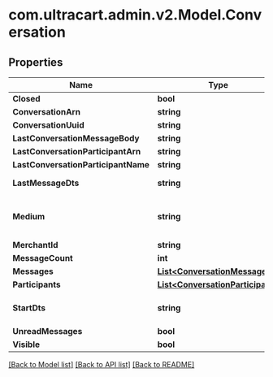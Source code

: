 
# com.ultracart.admin.v2.Model.Conversation

## Properties

Name | Type | Description | Notes
------------ | ------------- | ------------- | -------------
**Closed** | **bool** |  | [optional] 
**ConversationArn** | **string** |  | [optional] 
**ConversationUuid** | **string** |  | [optional] 
**LastConversationMessageBody** | **string** |  | [optional] 
**LastConversationParticipantArn** | **string** |  | [optional] 
**LastConversationParticipantName** | **string** |  | [optional] 
**LastMessageDts** | **string** | Last message date/time | [optional] 
**Medium** | **string** | The communication medium of the customer. | [optional] 
**MerchantId** | **string** |  | [optional] 
**MessageCount** | **int** |  | [optional] 
**Messages** | [**List&lt;ConversationMessage&gt;**](ConversationMessage.md) |  | [optional] 
**Participants** | [**List&lt;ConversationParticipant&gt;**](ConversationParticipant.md) |  | [optional] 
**StartDts** | **string** | Start of the conversation date/time | [optional] 
**UnreadMessages** | **bool** |  | [optional] 
**Visible** | **bool** |  | [optional] 

[[Back to Model list]](../README.md#documentation-for-models)
[[Back to API list]](../README.md#documentation-for-api-endpoints)
[[Back to README]](../README.md)

